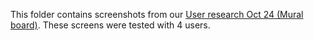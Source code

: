 This folder contains screenshots from our [User research Oct 24 (Mural board)](https://app.mural.co/t/gaap0347/m/gaap0347/1729773162641/fbe698a2b44f833842196c252bb254abbb806042). These screens were tested with 4 users.  
